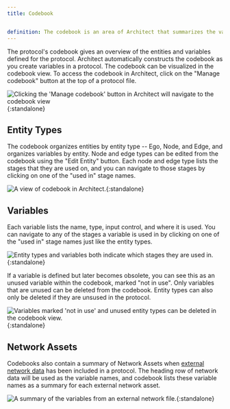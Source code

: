 ```yaml
---
title: Codebook


definition: The codebook is an area of Architect that summarizes the variables and entity types that are in use within your interview protocol.
---
```


The protocol's codebook gives an overview of the entities and variables defined for the protocol. Architect automatically constructs the codebook as you create variables in a protocol. The codebook can be visualized in the codebook view. To access the codebook in Architect, click on the "Manage codebook" button at the top of a protocol file.

![Clicking the 'Manage codebook' button in Architect will navigate to the codebook view](../../assets/img/key-concepts/codebook/manage-codebook.png){:standalone}

## Entity Types

The codebook organizes entities by entity type -- Ego, Node, and Edge, and organizes variables by entity. Node and edge types can be edited from the codebook using the "Edit Entity" button. Each node and edge type lists the stages that they are used on, and you can navigate to those stages by clicking on one of the "used in" stage names.

![A view of codebook in Architect.](../../assets/img/key-concepts/codebook/codebook.png){:standalone}

## Variables

Each variable lists the name, type, input control, and where it is used. You can navigate to any of the stages a variable is used in by clicking on one of the "used in" stage names just like the entity types.

![Entity types and variables both indicate which stages they are used in.](../../assets/img/key-concepts/codebook/used-in.png){:standalone}

If a variable is defined but later becomes obsolete, you can see this as an unused variable within the codebook, marked "not in use". Only variables that are unused can be deleted from the codebook. Entity types can also only be deleted if they are unsused in the protocol.

![Variables marked 'not in use' and unused entity types can be deleted in the codebook view.](../../assets/img/key-concepts/codebook/unused-variables.png){:standalone}

## Network Assets

Codebooks also contain a summary of Network Assets when [external network data](./resources.md/#network) has been included in a protocol. The heading row of network data will be used as the variable names, and codebook lists these variable names as a summary for each external network asset.

![A summary of the variables from an external network file.](../../assets/img/key-concepts/codebook/network-data.png){:standalone}
